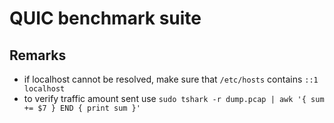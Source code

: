 # QUIC benchmark suite

## Remarks

* if localhost cannot be resolved, make sure that `/etc/hosts` contains `::1 localhost`
* to verify traffic amount sent use `sudo tshark -r dump.pcap | awk '{ sum += $7 } END { print sum }'`